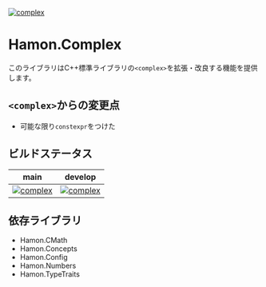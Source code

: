 ﻿[![complex](https://github.com/shibainuudon/HamonCore/actions/workflows/complex.yml/badge.svg)](https://github.com/shibainuudon/HamonCore/actions/workflows/complex.yml)

# Hamon.Complex

このライブラリはC++標準ライブラリの`<complex>`を拡張・改良する機能を提供します。

## `<complex>`からの変更点

* 可能な限り`constexpr`をつけた

## ビルドステータス

| main | develop |
| ---- | ------- |
|[![complex](https://github.com/shibainuudon/HamonCore/actions/workflows/complex.yml/badge.svg?branch=main)](https://github.com/shibainuudon/HamonCore/actions/workflows/complex.yml)|[![complex](https://github.com/shibainuudon/HamonCore/actions/workflows/complex.yml/badge.svg?branch=develop)](https://github.com/shibainuudon/HamonCore/actions/workflows/complex.yml)|

## 依存ライブラリ

* Hamon.CMath
* Hamon.Concepts
* Hamon.Config
* Hamon.Numbers
* Hamon.TypeTraits
